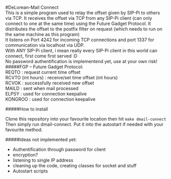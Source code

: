 #DeLorean-Mail Connect  
This is a simple program used to relay the offset given by SIP-Pi to others via TCP. It receives the offset via TCP from any SIP-Pi client (can only connect to one at the same time) using the Future Gadget Protocol. It distributes the offset to the postfix filter on request (which needs to run on the same machine as this program)  
It listens on Port 4242 for incoming TCP connections and port 1337 for communication via localhost via UDP.  
With ANY SIP-Pi client, i mean really every SIP-Pi client in this world can connect, first come first served :D  
No password authentification is implementend yet, use at your own risk!   
#####FGP – Future Gadget Protocol:  
REQTO : request current time offset  
RCVTO (int hours) : receive/set time offset (int hours)  
RCVOK : successfully received new offset  
MAILD : sent when mail processed  
ELPSY : used for connection keepalive  
KONGROO : used for connection keepalive  

#####How to install  

Clone this repository into your favourite location
then hit `make dmail-connect`
Then simply run dmail-connect. Put it into the autostart if needed with your favourite method.

#####Ideas not implemented yet:  
* Authentification through password for client
* encryption?
* listening to single IP address
* cleaning up the code, creating classes for socket and stuff
* Autostart scripts